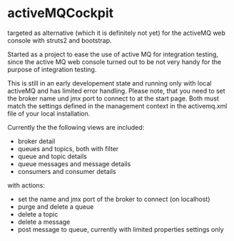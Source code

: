 # activeMQCockpit
targeted as alternative (which it is definitely not yet) for the activeMQ web
console with struts2 and bootstrap.

Started as a project to ease the use of active MQ for integration testing, since
the active MQ web console turned out to be not very handy for the purpose of
integration testing.

This is still in an early developement state and running only with local activeMQ
and has limited error handling. Please note, that you need to set the broker name
und jmx port to connect to at the start page. Both must match the settings
defined in the management context in the activemq.xml file of your local
installation.

Currently the the following views are included:
- broker detail
- queues and topics, both with filter
- queue and topic details
- queue messages and message details
- consumers and consumer details

with actions:
- set the name and jmx port of the broker to connect (on localhost)
- purge and delete a queue
- delete a topic
- delete a message
- post message to queue, currently with limited properties settings only

